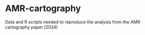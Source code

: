 # AMR-cartography
Data and R scripts needed to reproduce the analysis from the AMR cartography paper (2024)
